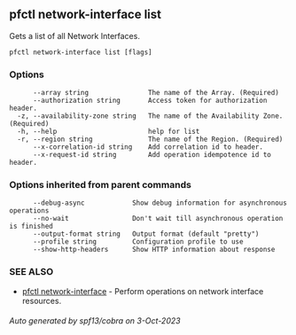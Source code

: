 ## pfctl network-interface list

Gets a list of all Network Interfaces.

```
pfctl network-interface list [flags]
```

### Options

```
      --array string               The name of the Array. (Required)
      --authorization string       Access token for authorization header.
  -z, --availability-zone string   The name of the Availability Zone. (Required)
  -h, --help                       help for list
  -r, --region string              The name of the Region. (Required)
      --x-correlation-id string    Add correlation id to header.
      --x-request-id string        Add operation idempotence id to header.
```

### Options inherited from parent commands

```
      --debug-async            Show debug information for asynchronous operations
      --no-wait                Don't wait till asynchronous operation is finished
      --output-format string   Output format (default "pretty")
      --profile string         Configuration profile to use
      --show-http-headers      Show HTTP information about response
```

### SEE ALSO

* [pfctl network-interface](pfctl_network-interface.md)	 - Perform operations on network interface resources.

###### Auto generated by spf13/cobra on 3-Oct-2023
